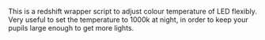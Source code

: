 
This is a redshift wrapper script to adjust colour temperature of LED flexibly. Very useful to set the temperature to 1000k at night, in order to keep your pupils large enough to get more lights.
